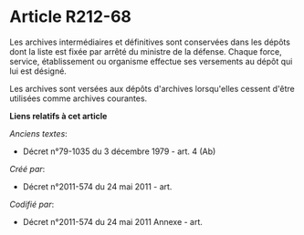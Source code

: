 # Article R212-68

Les archives intermédiaires et définitives sont conservées dans les dépôts dont la liste est fixée par arrêté du ministre de
la défense. Chaque force, service, établissement ou organisme effectue ses versements au dépôt qui lui est désigné.

Les archives sont versées aux dépôts d'archives lorsqu'elles cessent d'être utilisées comme archives courantes.

**Liens relatifs à cet article**

_Anciens textes_:

  - Décret n°79-1035 du 3 décembre 1979 - art. 4 (Ab)

_Créé par_:

  - Décret n°2011-574 du 24 mai 2011  - art.

_Codifié par_:

  - Décret n°2011-574 du 24 mai 2011 Annexe - art.
